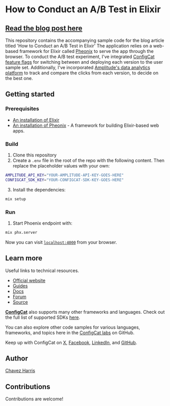 # How to Conduct an A/B Test in Elixir

## [Read the blog post here](https://configcat.com/blog/)

This repository contains the accompanying sample code for the blog article titled 'How to Conduct an A/B Test in Elixir' The application relies on a web-based framework for Elixir called [Pheonix](https://www.phoenixframework.org/) to serve the app through the browser. To conduct the A/B test experiment, I've integrated [ConfigCat feature flags](https://configcat.com) for switching between and deploying each version to the user sample set. Additionally, I've incorporated [Amplitude's data analytics platform](https://amplitude.com/) to track and compare the clicks from each version, to decide on the best one.

## Getting started

### Prerequisites

- [An installation of Elixir](https://elixir-lang.org/install.html)
- [An installation of Pheonix](https://hexdocs.pm/phoenix/overview.html) - A framework for building Elixir-based web apps.

### Build

1. Clone this repository
2. Create a `.env` file in the root of the repo with the following content. Then replace the placeholder values with your own:

```sh
AMPLITUDE_API_KEY="YOUR-AMPLITUDE-API-KEY-GOES-HERE"
CONFIGCAT_SDK_KEY="YOUR-CONFIGCAT-SDK-KEY-GOES-HERE"
```

3. Install the dependencies:

```sh
mix setup
```

### Run

1. Start Phoenix endpoint with:

```sh
mix phx.server
```

Now you can visit [`localhost:4000`](http://localhost:4000) from your browser.

## Learn more

Useful links to technical resources.

- [Official website](https://www.phoenixframework.org/)
- [Guides](https://hexdocs.pm/phoenix/overview.html)
- [Docs](https://hexdocs.pm/phoenix)
- [Forum](https://elixirforum.com/c/phoenix-forum)
- [Source](https://github.com/phoenixframework/phoenix)

[**ConfigCat**](https://configcat.com) also supports many other frameworks and languages. Check out the full list of supported SDKs [here](https://configcat.com/docs/sdk-reference/overview/).

You can also explore other code samples for various languages, frameworks, and topics here in the [ConfigCat labs](https://github.com/configcat-labs) on GitHub.

Keep up with ConfigCat on [X](https://twitter.com/configcat), [Facebook](https://www.facebook.com/configcat), [LinkedIn](https://www.linkedin.com/company/configcat/), and [GitHub](https://github.com/configcat).

## Author

[Chavez Harris](https://github.com/codedbychavez)

## Contributions

Contributions are welcome!
